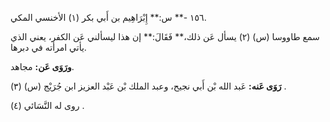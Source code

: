 ١٥٦ -** س:** إِبْرَاهِيم بن أَبي بكر (١) الأخنسي المكي.

سمع طاووسا (س) (٢) يسأل عَن ذلك،** فَقَالَ:** إن هذا ليسألني عَن الكفر، يعني الذي يأتي امرأته في دبرها.

**ورَوَى عَن:** مجاهد.

**رَوَى عَنه:** عَبد الله بْن أَبي نجيح، وعبد الملك بْن عَبْد العزيز ابن جُرَيْج (س) (٣) .

روى له النَّسَائي (٤) .